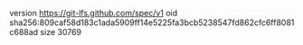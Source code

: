 version https://git-lfs.github.com/spec/v1
oid sha256:809caf58d183c1ada5909ff14e5225fa3bcb5238547fd862cfc6ff8081c688ad
size 30769
